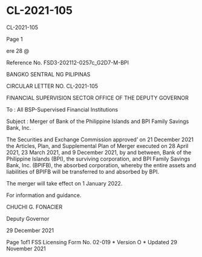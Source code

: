 # CL-2021-105

CL-2021-105

Page 1

ere 28 @

Reference No. FSD3-202112-0257c_G2D7-M-BPI

BANGKO SENTRAL NG PILIPINAS

CIRCULAR LETTER NO. CL-2021-105

FINANCIAL SUPERVISION SECTOR OFFICE OF THE DEPUTY GOVERNOR

To : All BSP-Supervised Financial Institutions

Subject : Merger of Bank of the Philippine Islands and BPI Family Savings Bank, Inc.

The Securities and Exchange Commission approved’ on 21 December 2021 the Articles, Plan, and Supplemental Plan of Merger executed on 28 April 2021, 23 March 2021, and 9 December 2021, by and between, Bank of the Philippine Islands (BPI), the surviving corporation, and BPI Family Savings Bank, Inc. (BPIFB), the absorbed corporation, whereby the entire assets and liabilities of BPIFB will be transferred to and absorbed by BPI.

The merger will take effect on 1 January 2022.

For information and guidance.

 CHUCHI G. FONACIER

Deputy Governor

29 December 2021

Page 1of1 FSS Licensing Form No. 02-019 * Version O * Updated 29 November 2021